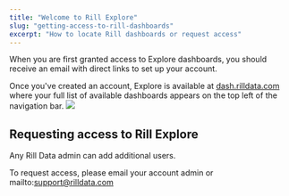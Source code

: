 ```yaml
---
title: "Welcome to Rill Explore"
slug: "getting-access-to-rill-dashboards"
excerpt: "How to locate Rill dashboards or request access"
---
```

When you are first granted access to Explore dashboards, you should receive an email with direct links to set up your account.

Once you've created an account, Explore is available at [dash.rilldata.com](https://dash.rilldata.com) where your full list of available dashboards appears on the top left of the navigation bar.
![](https://images.contentful.com/ve6smfzbifwz/1Jsd45HH13X840GSjjePzi/cba1c3bb621faa9901bce1081c63eafc/693fb1d-Dash_Dropdown.png)

## Requesting access to Rill Explore

Any Rill Data admin can add additional users.

To request access, please email your account admin or mailto:support@rilldata.com